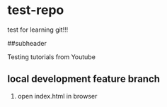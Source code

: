# test-repo
test for learning git!!!

##subheader

Testing tutorials from Youtube

## local development feature branch 
1. open index.html in browser 